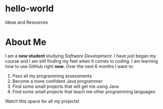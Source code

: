 # hello-world
Ideas and Resources

#  About Me
I am a **new student** studying *Software Development*. I have just began my course and I am still finding my feet when it comes to coding. I am learning how to use GitHub right **now**.
Over the next 6 months I want to:
1. Pass all my programming assessments
2. Become a more confident Java programmer
3. Find some small projects that will get me using Java
4. Find some small projects that teach me other programming languages

Watch this space for all my projects!
